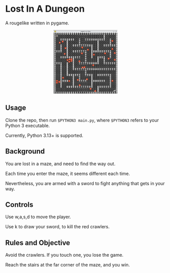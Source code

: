 # Lost In A Dungeon

A rougelike written in pygame.

<p align="center">
<img src="Screenshot_20250110_214304.png"
    alt="game screenshot"
    width="200"
    height="200"/>
</p>

## Usage

Clone the repo, then run `$PYTHON3 main.py`, where `$PYTHON3` refers
to your Python 3 executable.

Currently, Python 3.13+ is supported.

## Background

You are lost in a maze, and need to find the way out.

Each time you enter the maze, it seems different each time.

Nevertheless, you are armed with a sword to fight anything that gets
in your way.

## Controls

Use w,a,s,d to move the player.

Use k to draw your sword, to kill the red crawlers.

## Rules and Objective

Avoid the crawlers. If you touch one, you lose the game.

Reach the stairs at the far corner of the maze, and you win.
